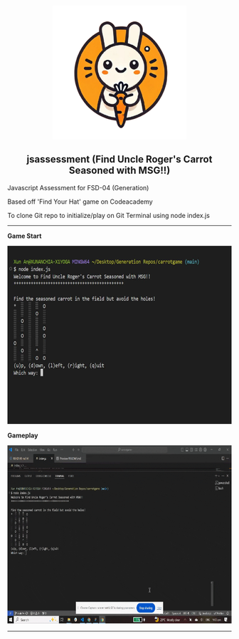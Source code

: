 <div align="center"><img src="img/olangelabbit_clear.png" alt="olangelabbit" width="300" height="300"></div>
<h2 align="center">jsassessment (Find Uncle Roger's Carrot Seasoned with MSG!!)</h2>

Javascript Assessment for FSD-04 (Generation)

Based off 'Find Your Hat' game on Codeacademy

To clone Git repo to initialize/play on Git Terminal using node index.js

---

**Game Start**
<div align="left"><img src="img/fuiyoh_1.JPG" alt="olangelabbit" width="600" height="400"></div>

**Gameplay**
<div align="left"><img src="img/fuiyoh_animated.gif" alt="olangelabbit" width="600" height="400"></div>

---
